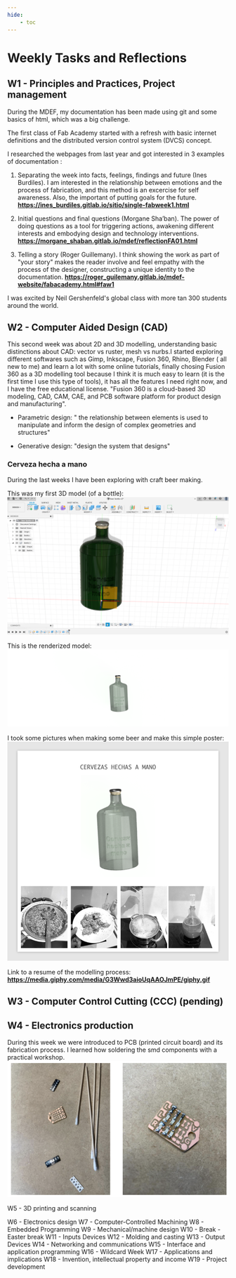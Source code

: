 ```yaml
---
hide:
    - toc
---
```


# Weekly Tasks and Reflections

## W1 - Principles and Practices, Project management

During the MDEF, my documentation has been made using git and some basics of html, which was a big challenge. 

The first class of Fab Academy started with a refresh with basic internet definitions and the distributed version control system (DVCS) concept. 

I researched the webpages from last year and got interested in 3 examples of documentation :

1. Separating the week into facts, feelings, findings and future (Ines Burdiles). I am interested in the relationship between emotions and the process of fabrication, and this method is an excercise for self awareness. Also, the important of putting goals for the future. 
**<https://ines_burdiles.gitlab.io/sitio/single-fabweek1.html>** 

2. Initial questions and final questions (Morgane Sha’ban). The power of doing questions as a tool for triggering actions, awakening different interests and embodying design and technology interventions. 
**<https://morgane_shaban.gitlab.io/mdef/reflectionFA01.html>**

3. Telling a story (Roger Guillemany). I think showing the work as part of "your story" makes the reader involve and feel empathy with the process of the designer, constructing a unique identity to the documentation. 
**<https://roger_guilemany.gitlab.io/mdef-website/fabacademy.html#faw1>**

I was excited by Neil Gershenfeld's global class with more tan 300 students around the world. 

## W2 - Computer Aided Design (CAD)

This second week was about 2D and 3D modelling, understanding basic distinctions about CAD: vector vs ruster, mesh vs nurbs.I started exploring different softwares such as Gimp, Inkscape, Fusion 360, Rhino, Blender ( all new to me) and learn a lot with some online tutorials, finally chosing Fusion 360 as a 3D modelling tool because I think it is much easy to learn (it is the first time I use this type of tools), it has all the features I need right now, and I have the free educational license. "Fusion 360 is a cloud-based 3D modeling, CAD, CAM, CAE, and PCB software platform for product design and manufacturing".

- Parametric design: " the relationship between elements is used to manipulate and inform the design of complex geometries and structures"

- Generative design: "design the system that designs"

### Cerveza hecha a mano

During the last weeks I have been exploring with craft beer making.

This was my first 3D model (of a bottle):
![](../images/fabacademy/bottledesign.jpg)

This is the renderized model:
![](../images/fabacademy/beerbottle.jpg)

I took some pictures when making some beer and make this simple poster:
![](../images/fabacademy/postercerveza.jpg)

Link to a resume of the modelling process:
 **<https://media.giphy.com/media/G3Wwd3aioUqAAOJmPE/giphy.gif>**


## W3 - Computer Control Cutting (CCC) (pending)

## W4 - Electronics production

During this week we were introduced to PCB (printed circuit board) and its fabrication process. I learned how soldering the smd components with a practical workshop.
![](../images/fabacademy/soldando.jpg)

W5 - 3D printing and scanning





W6 - Electronics design
W7 - Computer-Controlled Machining
W8 - Embedded Programming
W9 - Mechanical/machine design
W10 - Break - Easter break
W11 - Inputs Devices
W12 - Molding and casting
W13 - Output Devices
W14 - Networking and communications
W15 - Interface and application programming
W16 - Wildcard Week
W17 - Applications and implications
W18 - Invention, intellectual property and income
W19 - Project development






